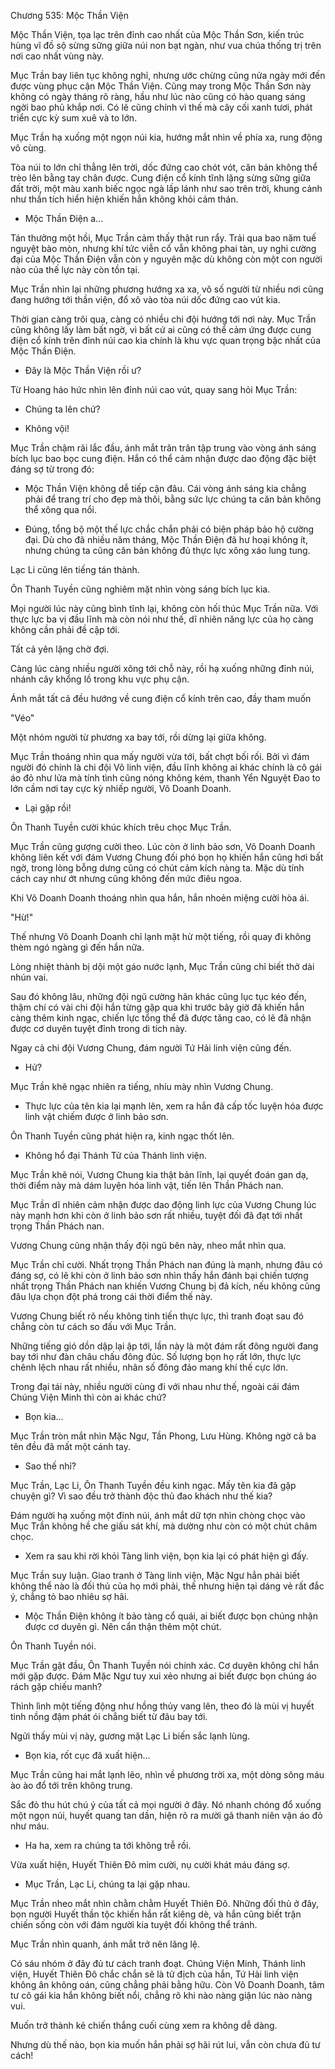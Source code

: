 




Chương 535: Mộc Thần Viện


Mộc Thần Viện, tọa lạc trên đỉnh cao nhất của Mộc Thần Sơn, kiến trúc hùng vĩ đồ sộ sừng sững giữa núi non bạt ngàn, như vua chúa thống trị trên nơi cao nhất vùng này.

Mục Trần bay liên tục không nghỉ, nhưng ước chừng cũng nửa ngày mới đến được vùng phục cận Mộc Thần Viện. Cũng may trong Mộc Thần Sơn này không có ngày tháng rõ ràng, hầu như lúc nào cũng có hào quang sáng ngời bao phủ khắp nơi. Có lẽ cũng chính vì thế mà cây cối xanh tươi, phát triển cực kỳ sum xuê và to lớn.

Mục Trần hạ xuống một ngọn núi kia, hướng mắt nhìn về phía xa, rung động vô cùng.

Tòa núi to lớn chỉ thẳng lên trời, dốc đứng cao chót vót, căn bản không thể trèo lên bằng tay chân được. Cung điện cổ kính tĩnh lặng sừng sững giữa đất trời, một màu xanh biếc ngọc ngà lấp lánh như sao trên trời, khung cảnh như thần tích hiển hiện khiến hắn không khỏi cảm thán.

- Mộc Thần Điện a...

Tán thưởng một hồi, Mục Trần cảm thấy thật run rẩy. Trải qua bao năm tuế nguyệt bào mòn, nhưng khí tức viễn cổ vẫn không phai tàn, uy nghi cường đại của Mộc Thần Điện vẫn còn y nguyên mặc dù không còn một con người nào của thế lực này còn tồn tại.

Mục Trần nhìn lại những phương hướng xa xa, vô số người từ nhiều nơi cũng đang hướng tới thần viện, đổ xô vào tòa núi dốc đứng cao vút kia.

Thời gian càng trôi qua, càng có nhiều chi đội hướng tới nơi này. Mục Trần cũng không lấy làm bất ngờ, vì bất cứ ai cũng có thể cảm ứng được cung điện cổ kính trên đỉnh núi cao kia chính là khu vực quan trọng bậc nhất của Mộc Thần Điện.

- Đây là Mộc Thần Viện rồi ư?

Từ Hoang háo hức nhìn lên đỉnh núi cao vút, quay sang hỏi Mục Trần:

- Chúng ta lên chứ?

- Không vội!

Mục Trần chậm rãi lắc đầu, ánh mắt trân trân tập trung vào vòng ánh sáng bích lục bao bọc cung điện. Hắn có thể cảm nhận được dao động đặc biệt đáng sợ từ trong đó:

- Mộc Thần Viện không dễ tiếp cận đâu. Cái vòng ánh sáng kia chẳng phải để trang trí cho đẹp mà thôi, bằng sức lực chúng ta căn bản không thể xông qua nổi.

- Đúng, tổng bộ một thế lực chắc chắn phải có biện pháp bảo hộ cường đại. Dù cho đã nhiều năm tháng, Mộc Thần Điện đã hư hoại không ít, nhưng chúng ta cũng căn bản không đủ thực lực xông xáo lung tung.

Lạc Li cũng lên tiếng tán thành.

Ôn Thanh Tuyền cũng nghiêm mặt nhìn vòng sáng bích lục kia.

Mọi người lúc này cũng bình tĩnh lại, không còn hối thúc Mục Trần nữa. Với thực lực ba vị đầu lĩnh mà còn nói như thế, dĩ nhiên năng lực của họ càng không cần phải đề cập tới.

Tất cả yên lặng chờ đợi.

Càng lúc càng nhiều người xông tới chỗ này, rồi hạ xuống những đỉnh núi, nhánh cây khổng lồ trong khu vực phụ cận.

Ánh mắt tất cả đều hướng về cung điện cổ kính trên cao, đầy tham muốn

"Véo"

Một nhóm người từ phương xa bay tới, rồi dừng lại giữa không.

Mục Trần thoáng nhìn qua mấy người vừa tới, bất chợt bối rối. Bởi vì đám người đó chính là chi đội Võ linh viện, đầu lĩnh không ai khác chính là cô gái áo đỏ như lửa mà tính tình cũng nóng không kém, thanh Yển Nguyệt Đao to lớn cầm nơi tay cực kỳ nhiếp người, Võ Doanh Doanh.

- Lại gặp rồi!

Ôn Thanh Tuyền cười khúc khích trêu chọc Mục Trần.

Mục Trần cũng gượng cười theo. Lúc còn ở linh bảo sơn, Võ Doanh Doanh không liên kết với đám Vương Chung đối phó bọn họ khiến hắn cũng hơi bất ngờ, trong lòng bỗng dưng cũng có chút cảm kích nàng ta. Mặc dù tính cách cay như ớt nhưng cũng không đến mức điêu ngoa.

Khi Võ Doanh Doanh thoáng nhìn qua hắn, hắn nhoẻn miệng cười hòa ái.

"Hừ!"

Thế nhưng Võ Doanh Doanh chỉ lạnh mặt hừ một tiếng, rồi quay đi không thèm ngó ngàng gì đến hắn nữa.

Lòng nhiệt thành bị dội một gáo nước lạnh, Mục Trần cũng chỉ biết thở dài nhún vai.

Sau đó không lâu, những đội ngũ cường hãn khác cũng lục tục kéo đến, thậm chí có vài chi đội hắn từng gặp qua khi trước bây giờ đã khiến hắn càng thêm kinh ngạc, chiến lực tổng thể đã được tăng cao, có lẽ đã nhận được cơ duyên tuyệt đỉnh trong di tích này.

Ngay cả chi đội Vương Chung, đám người Tứ Hải linh viện cũng đến.

- Hử?

Mục Trần khẽ ngạc nhiên ra tiếng, nhíu mày nhìn Vương Chung.

- Thực lực của tên kia lại mạnh lên, xem ra hắn đã cấp tốc luyện hóa được linh vật chiếm được ở linh bảo sơn.

Ôn Thanh Tuyền cũng phát hiện ra, kinh ngạc thốt lên.

- Không hổ đại Thánh Tử của Thánh linh viện.

Mục Trần khẽ nói, Vương Chung kia thật bản lĩnh, lại quyết đoán gan dạ, thời điểm này mà dám luyện hóa linh vật, tiến lên Thần Phách nan.

Mục Trần dĩ nhiên cảm nhận được dao động linh lực của Vương Chung lúc này mạnh hơn khi còn ở linh bảo sơn rất nhiều, tuyệt đối đã đạt tới nhất trọng Thần Phách nan.

Vương Chung cũng nhận thấy đội ngũ bên này, nheo mắt nhìn qua.

Mục Trần chỉ cười. Nhất trọng Thần Phách nan đúng là mạnh, nhưng đâu có đáng sợ, có lẽ khi còn ở linh bảo sơn nhìn thấy hắn đánh bại chiến tượng nhất trọng Thần Phách nan khiến Vương Chung bị đả kích, nếu không cũng đâu lựa chọn đột phá trong cái thời điểm thế này.

Vương Chung biết rõ nếu không tinh tiến thực lực, thì tranh đoạt sau đó chẳng còn tư cách so đấu với Mục Trần.

Những tiếng gió dồn dập lại ập tới, lần này là một đám rất đông người đang bay tới như đàn châu chấu đông đúc. Số lượng bọn họ rất lớn, thực lực chênh lệch nhau rất nhiều, nhân số đông đảo mang khí thế cực lớn.

Trong đại tái này, nhiều người cùng đi với nhau như thế, ngoài cái đám Chúng Viện Minh thì còn ai khác chứ?

- Bọn kia...

Mục Trần tròn mắt nhìn Mặc Ngư, Tần Phong, Lưu Hùng. Không ngờ cả ba tên đều đã mất một cánh tay.

- Sao thế nhỉ?

Mục Trần, Lạc Li, Ôn Thanh Tuyền đều kinh ngạc. Mấy tên kia đã gặp chuyện gì? Vì sao đều trở thành độc thủ đao khách như thế kia?

Đám người hạ xuống một đỉnh núi, ánh mắt dữ tợn nhìn chòng chọc vào Mục Trần không hề che giấu sát khí, mà dường như còn có một chút châm chọc.

- Xem ra sau khi rời khỏi Tàng linh viện, bọn kia lại có phát hiện gì đấy.

Mục Trần suy luận. Giao tranh ở Tàng linh viện, Mặc Ngư hẳn phải biết không thể nào là đối thủ của họ mới phải, thế nhưng hiện tại dáng vẻ rất đắc ý, chẳng tỏ bao nhiêu sợ hãi.

- Mộc Thần Điện không ít bảo tàng cổ quái, ai biết được bọn chúng nhận được cơ duyên gì. Nên cẩn thận thêm một chút.

Ôn Thanh Tuyền nói.

Mục Trần gật đầu, Ôn Thanh Tuyền nói chính xác. Cơ duyên không chỉ hắn mới gặp được. Đám Mặc Ngư tuy xui xẻo nhưng ai biết được bọn chúng áo rách gặp chiếu manh?

Thình lình một tiếng động như hồng thủy vang lên, theo đó là mùi vị huyết tinh nồng đậm phát ói chẳng biết từ đâu bay tới.

Ngửi thấy mùi vị này, gương mặt Lạc Li biến sắc lạnh lùng.

- Bọn kia, rốt cục đã xuất hiện...

Mục Trần cũng hai mắt lạnh lẽo, nhìn về phương trời xa, một dòng sông máu ào ào đổ tới trên không trung.

Sắc đỏ thu hút chú ý của tất cả mọi người ở đây. Nó nhanh chóng đổ xuống một ngọn núi, huyết quang tan dần, hiện rõ ra mười gã thanh niên vận áo đỏ như máu.

- Ha ha, xem ra chúng ta tới không trễ rồi.

Vừa xuất hiện, Huyết Thiên Đô mỉm cười, nụ cười khát máu đáng sợ.

- Mục Trần, Lạc Li, chúng ta lại gặp nhau.

Mục Trần nheo mắt nhìn chằm chằm Huyết Thiên Đô. Những đối thủ ở đây, bọn người Huyết thần tộc khiến hắn rất kiêng dè, và hắn cũng biết trận chiến sống còn với đám người kia tuyệt đối không thể tránh.

Mục Trần nhìn quanh, ánh mắt trở nên lăng lệ.

Có sáu nhóm ở đây đủ tư cách tranh đoạt. Chúng Viện Minh, Thánh linh viện, Huyết Thiên Đô chắc chắn sẽ là tử địch của hắn, Tứ Hải linh viện không ân không oán, cũng chẳng phải bằng hữu. Còn Võ Doanh Doanh, tâm tư cô gái kia hắn không biết nổi, chẳng rõ khi nào nàng giận lúc nào nàng vui.

Muốn trở thành kẻ chiến thắng cuối cùng xem ra không dễ dàng.

Nhưng dù thế nào, bọn kia muốn hắn phải sợ hãi rút lui, vẫn còn chưa đủ tư cách!




